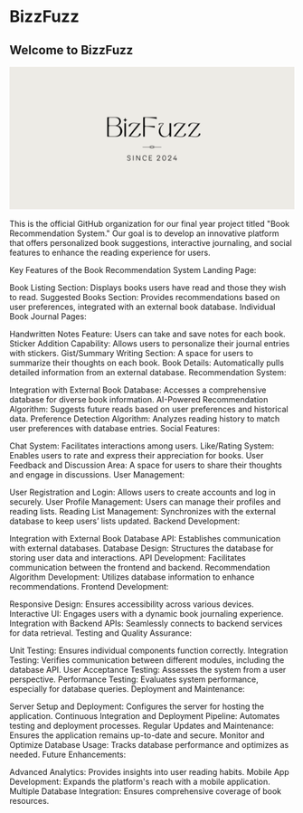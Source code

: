 # BizzFuzz 

## Welcome to BizzFuzz
![BizzFuzz Banner](https://github.com/BizFuzz/.github/blob/main/profile/Cream%20Black%20Minimalist%20Art%20Deco%20Wedding%20Banner.png)

This is the official GitHub organization for our final year project titled "Book Recommendation System." Our goal is to develop an innovative platform that offers personalized book suggestions, interactive journaling, and social features to enhance the reading experience for users.

Key Features of the Book Recommendation System
Landing Page:

Book Listing Section: Displays books users have read and those they wish to read.
Suggested Books Section: Provides recommendations based on user preferences, integrated with an external book database.
Individual Book Journal Pages:

Handwritten Notes Feature: Users can take and save notes for each book.
Sticker Addition Capability: Allows users to personalize their journal entries with stickers.
Gist/Summary Writing Section: A space for users to summarize their thoughts on each book.
Book Details: Automatically pulls detailed information from an external database.
Recommendation System:

Integration with External Book Database: Accesses a comprehensive database for diverse book information.
AI-Powered Recommendation Algorithm: Suggests future reads based on user preferences and historical data.
Preference Detection Algorithm: Analyzes reading history to match user preferences with database entries.
Social Features:

Chat System: Facilitates interactions among users.
Like/Rating System: Enables users to rate and express their appreciation for books.
User Feedback and Discussion Area: A space for users to share their thoughts and engage in discussions.
User Management:

User Registration and Login: Allows users to create accounts and log in securely.
User Profile Management: Users can manage their profiles and reading lists.
Reading List Management: Synchronizes with the external database to keep users’ lists updated.
Backend Development:

Integration with External Book Database API: Establishes communication with external databases.
Database Design: Structures the database for storing user data and interactions.
API Development: Facilitates communication between the frontend and backend.
Recommendation Algorithm Development: Utilizes database information to enhance recommendations.
Frontend Development:

Responsive Design: Ensures accessibility across various devices.
Interactive UI: Engages users with a dynamic book journaling experience.
Integration with Backend APIs: Seamlessly connects to backend services for data retrieval.
Testing and Quality Assurance:

Unit Testing: Ensures individual components function correctly.
Integration Testing: Verifies communication between different modules, including the database API.
User Acceptance Testing: Assesses the system from a user perspective.
Performance Testing: Evaluates system performance, especially for database queries.
Deployment and Maintenance:

Server Setup and Deployment: Configures the server for hosting the application.
Continuous Integration and Deployment Pipeline: Automates testing and deployment processes.
Regular Updates and Maintenance: Ensures the application remains up-to-date and secure.
Monitor and Optimize Database Usage: Tracks database performance and optimizes as needed.
Future Enhancements:

Advanced Analytics: Provides insights into user reading habits.
Mobile App Development: Expands the platform's reach with a mobile application.
Multiple Database Integration: Ensures comprehensive coverage of book resources.
